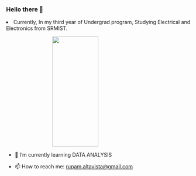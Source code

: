### Hello there 👋

<li>Currently, In my third year of Undergrad program, Studying Electrical and Electronics from SRMIST.</li>
 
<img src="https://user-images.githubusercontent.com/65285463/149609899-0d8fd4f9-46f0-4a03-a4e3-b06249a89cac.gif" height="300px" width="300px" style=" display: block;
  margin-left: auto;
  margin-right: auto;
  width: 50%; ">


- 🌱 I’m currently learning DATA ANALYSIS  
<!-- - 🔭 I’m currently working on
- 🌱 I’m currently learning 
 - 👯 I’m looking to collaborate on ...
- 🤔 I’m looking for help with ...
 - 😄 Pronouns: ...
- ⚡ Fun fact: ...
 - 💬 Ask me about ...-->
- 📫 How to reach me: rupam.altavista@gmail.com


